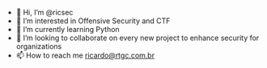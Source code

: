 - 👋 Hi, I’m @ricsec
- 👀 I’m interested in Offensive Security and CTF
- 🌱 I’m currently learning Python
- 💞️ I’m looking to collaborate on every new project to enhance security for organizations
- 📫 How to reach me ricardo@rtgc.com.br

<!---
ricsec/ricsec is a ✨ special ✨ repository because its `README.md` (this file) appears on your GitHub profile.
You can click the Preview link to take a look at your changes.
--->
